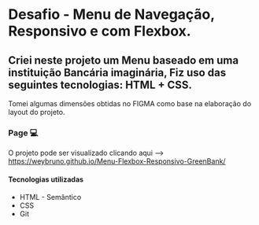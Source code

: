 # Desafio - Menu de Navegação, Responsivo e com Flexbox.

## Criei neste projeto um Menu baseado em uma instituição Bancária imaginária, Fiz uso das seguintes tecnologias: HTML + CSS. 
Tomei algumas dimensões obtidas no FIGMA como base na elaboração do layout do projeto.


### Page 💻
O projeto pode ser visualizado clicando aqui --> https://weybruno.github.io/Menu-Flexbox-Responsivo-GreenBank/

#### Tecnologias utilizadas
- HTML - Semântico
- CSS
- Git
